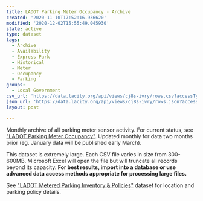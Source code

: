 ```yaml
---
title: LADOT Parking Meter Occupancy - Archive
created: '2020-11-10T17:52:16.936620'
modified: '2020-12-02T15:55:49.045930'
state: active
type: dataset
tags:
  - Archive
  - Availability
  - Express Park
  - Historical
  - Meter
  - Occupancy
  - Parking
groups:
  - Local Government
csv_url: 'https://data.lacity.org/api/views/cj8s-ivry/rows.csv?accessType=DOWNLOAD'
json_url: 'https://data.lacity.org/api/views/cj8s-ivry/rows.json?accessType=DOWNLOAD'
layout: post

---
```

Monthly archive of all parking meter sensor activity. For current status, see <a href="https://data.lacity.org/A-Livable-and-Sustainable-City/LADOT-Parking-Meter-Occupancy/e7h6-4a3e">"LADOT Parking Meter Occupancy"</a>. Updated monthly for data two months prior (eg. January data will be published early March).

This dataset is extremely large. Each CSV file varies in size from 300-600MB. Microsoft Excel will open the file but will truncate all records beyond its capacity. <b>For best results, import into a database or use advanced data access methods appropriate for processing large files.</b>

See <a href="https://data.lacity.org/A-Livable-and-Sustainable-City/Parking-Meter-Inventory/s49e-q6j2">"LADOT Metered Parking Inventory & Policies"</a> dataset for location and parking policy details.
